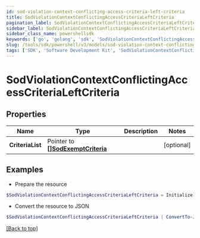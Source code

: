 ```yaml
---
id: sod-violation-context-conflicting-access-criteria-left-criteria
title: SodViolationContextConflictingAccessCriteriaLeftCriteria
pagination_label: SodViolationContextConflictingAccessCriteriaLeftCriteria
sidebar_label: SodViolationContextConflictingAccessCriteriaLeftCriteria
sidebar_class_name: powershellsdk
keywords: ['go', 'golang', 'sdk', 'SodViolationContextConflictingAccessCriteriaLeftCriteria'] 
slug: /tools/sdk/powershell/v3/models/sod-violation-context-conflicting-access-criteria-left-criteria
tags: ['SDK', 'Software Development Kit', 'SodViolationContextConflictingAccessCriteriaLeftCriteria']
---
```



# SodViolationContextConflictingAccessCriteriaLeftCriteria

## Properties

Name | Type | Description | Notes
------------ | ------------- | ------------- | -------------
**CriteriaList** |  Pointer to [**[]SodExemptCriteria**](sod-exempt-criteria) |  | [optional] 

## Examples

- Prepare the resource
```powershell
$SodViolationContextConflictingAccessCriteriaLeftCriteria = Initialize-PSSailpointSodViolationContextConflictingAccessCriteriaLeftCriteria  -CriteriaList null
```

- Convert the resource to JSON
```powershell
$SodViolationContextConflictingAccessCriteriaLeftCriteria | ConvertTo-JSON
```


[[Back to top]](#) 

